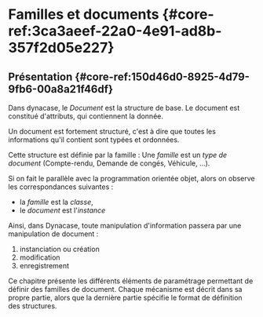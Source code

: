 # Familles et documents {#core-ref:3ca3aeef-22a0-4e91-ad8b-357f2d05e227}
 
## Présentation {#core-ref:150d46d0-8925-4d79-9fb6-00a8a21f46df}

Dans dynacase, le *Document* est la structure de base.
Le document est constitué d'attributs, qui contiennent la donnée.

Un document est fortement structuré, c'est à dire que toutes les informations
qu'il contient sont typées et ordonnées.

Cette structure est définie par la famille : Une *famille* est un
*type de document* (Compte-rendu, Demande de congés, Véhicule, …).

Si on fait le parallèle avec la programmation orientée objet, alors on observe
les correspondances suivantes :

*   la *famille* est la *classe*,
*   le *document* est l'*instance*

Ainsi, dans Dynacase, toute manipulation d'information passera par une
manipulation de document :

1.  instanciation ou création
2.  modification
3.  enregistrement

Ce chapitre présente les différents éléments de paramétrage permettant de
définir des familles de document. Chaque mécanisme est décrit dans sa propre
partie, alors que la dernière partie spécifie le format de définition
des structures.
